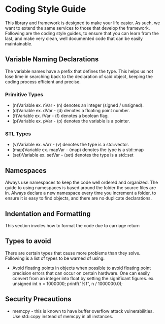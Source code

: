 # Coding Style Guide

This library and framework is designed to make your life easier. As such, we want to extend the same services to those that develop the framework. Following are the coding style guides, to ensure that you can learn from the last, and make very clean, well documented code that can be easily maintainable.


## Variable Naming Declarations

The variable names have a prefix that defines the type. This helps us not lose time in searching back to the declaration of said object, keeping the coding process efficient and precise.

### Primitive Types

* (n)Variable ex. nVar - (n) denotes an integer (signed / unsigned).
* (d)Variable ex. dVar - (d) denotes a floating point number.
* (f)Variable ex. fVar - (f) denotes a boolean flag.
* (p)Variable ex. pVar - (p) denotes the variable is a pointer.

### STL Types

* (v)Variable ex. vArr - (v) denotes the type is a std::vector.
* (map)Variable ex. mapVar - (map) denotes the type is a std::map
* (set)Variable ex. setVar - (set) denotes the type is a std::set


## Namespaces

Always use namespaces to keep the code well ordered and organized. The guide to using namespaces is based around the folder the source files are in. Always declare a new namespace every time you increment a folder, to ensure it is easy to find objects, and there are no duplicate declarations.


## Indentation and Formatting

This section involes how to format the code due to carriage return


## Types to avoid

There are certain types that cause more problems than they solve. Following is a list of types to be warned of using.

* Avoid floating points in objects when possible to avoid floating point precision errors that can occur on certain hardware. One can easily convert from an integer into float by setting the significant figures. ex. unsigned int n = 1000000; printf("%f", n / 1000000.0);


## Security Precautions

* memcpy - this is known to have buffer overflow attack vulnerabilities. Use std::copy instead of memcpy in all instances.
